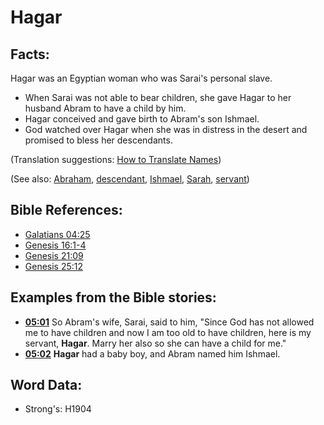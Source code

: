 # Hagar #

## Facts: ##

Hagar was an Egyptian woman who was Sarai's personal slave.

* When Sarai was not able to bear children, she gave Hagar to her husband Abram to have a child by him.
* Hagar conceived and gave birth to Abram's son Ishmael.
* God watched over Hagar when she was in distress in the desert and promised to bless her descendants.

(Translation suggestions: [How to Translate Names](rc://en/ta/man/translate/translate-names))

(See also: [Abraham](../names/abraham.md), [descendant](../other/descendant.md), [Ishmael](../names/ishmael.md), [Sarah](../names/sarah.md), [servant](../other/servant.md))

## Bible References: ##

* [Galatians 04:25](rc://en/tn/help/gal/04/25)
* [Genesis 16:1-4](rc://en/tn/help/gen/16/01)
* [Genesis 21:09](rc://en/tn/help/gen/21/09)
* [Genesis 25:12](rc://en/tn/help/gen/25/12)

## Examples from the Bible stories: ##

* __[05:01](rc://en/tn/help/obs/05/01)__ So Abram's wife, Sarai, said to him, "Since God has not allowed me to have children and now I am too old to have children, here is my servant, __Hagar__. Marry her also so she can have a child for me."
* __[05:02](rc://en/tn/help/obs/05/02)__ __Hagar__ had a baby boy, and Abram named him Ishmael.

## Word Data: ##

* Strong's: H1904
